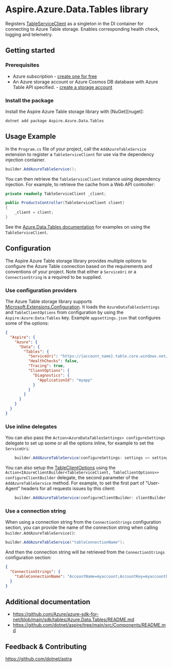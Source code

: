 # Aspire.Azure.Data.Tables library

Registers [TableServiceClient](https://learn.microsoft.com/dotnet/api/azure.data.tables.tableserviceclient) as a singleton in the DI container for connecting to Azure Table storage. Enables corresponding health check, logging and telemetry.

## Getting started

### Prerequisites

- Azure subscription - [create one for free](https://azure.microsoft.com/free/)
- An Azure storage account or Azure Cosmos DB database with Azure Table API specified. - [create a storage account](https://learn.microsoft.com/azure/storage/common/storage-account-create)

### Install the package

Install the Aspire Azure Table storage library with [NuGet][nuget]:

```dotnetcli
dotnet add package Aspire.Azure.Data.Tables
```

## Usage Example

In the `Program.cs` file of your project, call the `AddAzureTableService` extension to register a `TableServiceClient` for use via the dependency injection container.

```cs
builder.AddAzureTableService();
```

You can then retrieve the `TableServiceClient` instance using dependency injection. For example, to retrieve the cache from a Web API controller:

```cs
private readonly TableServiceClient _client;

public ProductsController(TableServiceClient client)
{
    _client = client;
}
```

See the [Azure.Data.Tables documentation](https://github.com/Azure/azure-sdk-for-net/blob/main/sdk/tables/Azure.Data.Tables/README.md) for examples on using the `TableServiceClient`.

## Configuration

The Aspire Azure Table storage library provides multiple options to configure the Azure Table connection based on the requirements and conventions of your project. Note that either a `ServiceUri` or a `ConnectionString` is a required to be supplied.

### Use configuration providers

The Azure Table storage library supports [Microsoft.Extensions.Configuration](https://learn.microsoft.com/dotnet/api/microsoft.extensions.configuration). It loads the `AzureDataTablesSettings` and `TableClientOptions` from configuration by using the `Aspire:Azure:Data:Tables` key. Example `appsettings.json` that configures some of the options:

```json
{
  "Aspire": {
    "Azure": {
      "Data": {
        "Tables": {
          "ServiceUri": "https://{account_name}.table.core.windows.net/",
          "HealthChecks": false,
          "Tracing": true,
          "ClientOptions": {
            "Diagnostics": {
              "ApplicationId": "myapp"
            }
          }
        }
      }
    }
  }
}
```

### Use inline delegates

You can also pass the `Action<AzureDataTablesSettings> configureSettings` delegate to set up some or all the options inline, for example to set the `ServiceUri`:

```cs
    builder.AddAzureTableService(configureSettings: settings => settings.ServiceUri = new Uri("https://{account_name}.table.core.windows.net/"));
```

You can also setup the [TableClientOptions](https://learn.microsoft.com/dotnet/api/azure.data.tables.tableclientoptions) using the `Action<IAzureClientBuilder<TableServiceClient, TableClientOptions>> configureClientBuilder` delegate, the second parameter of the `AddAzureTableService` method. For example, to set the first part of "User-Agent" headers for all requests issues by this client:

```cs
    builder.AddAzureTableService(configureClientBuilder: clientBuilder => clientBuilder.ConfigureOptions(options => options.Diagnostics.ApplicationId = "myapp"));
```

### Use a connection string

When using a connection string from the `ConnectionStrings` configuration section, you can provide the name of the connection string when calling `builder.AddAzureTableService()`:

```cs
builder.AddAzureTableService("tableConnectionName");
```

And then the connection string will be retrieved from the `ConnectionStrings` configuration section:

```json
{
  "ConnectionStrings": {
    "tableConnectionName": "AccountName=myaccount;AccountKey=myaccountkey"
  }
}
```

## Additional documentation

* https://github.com/Azure/azure-sdk-for-net/blob/main/sdk/tables/Azure.Data.Tables/README.md
* https://github.com/dotnet/aspire/tree/main/src/Components/README.md

## Feedback & Contributing

https://github.com/dotnet/astra
